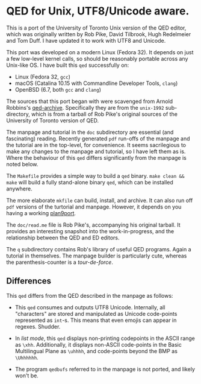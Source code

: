 # QED for Unix, UTF8/Unicode aware.

This is a port of the University of Toronto Unix version of the QED editor,
which was originally written by Rob Pike, David Tilbrook, Hugh
Redelmeier and Tom Duff. I have updated it to work with UTF8 and Unicode.

This port was developed on a modern Linux (Fedora 32). It
depends on just a few low-level kernel calls, so should be reasonably
portable across any Unix-like OS. I have built this `qed` successfully on:

+  Linux (Fedora 32, `gcc`)
+  macOS (Catalina 10.15 with Commandline Developer Tools, `clang`)
+  OpenBSD (6.7, both `gcc` and `clang`)

The sources that this port began with were scavenged from Arnold Robbins's
[qed-archive](https://github.com/arnoldrobbins/qed-archive). Specifically
they are from the `unix-1992` sub-directory, which is from a tarball
of Rob Pike's original sources of the University of Toronto version of QED.

The manpage and tutorial in the `doc` subdirectory are essential (and fascinating) reading.
Recently generated `pdf` run-offs of the manpage and the tutorial are
in the top-level, for convenience.
It seems sacrilegious to make any changes to the manpage and tutorial,
so I have left them as is. Where the behaviour of this `qed` differs
significantly from the manpage is noted below.

The `Makefile` provides a simple way to build a `qed` binary.
`make clean && make` will build a fully stand-alone binary `qed`, which
can be installed anywhere.

The more elaborate `mkfile` can build, install, and archive.
It can also run off `pdf` versions of the turtorial and manpage. However, it
depends on you having a working [plan9port](https://github.com/9fans/plan9port).

The `doc/read.me` file is Rob Pike's, accompanying his original tarball. It
provides an interesting snapshot into the work-in-progress, and the
relationship between the QED and ED editors.

The `q` subdirectory contains Rob's library of useful QED programs. Again
a tutorial in themselves. The manpage builder is particularly cute,
whereas the parenthesis-counter is a _tour-de-force_.

## Differences

This `qed` differs from the QED described in the manpage as follows:

+ This `qed` consumes and outputs UTF8 Unicode. Internally, all
  "characters" are stored and manipulated as Unicode code-points
  represented as `int`-s. This means that even
  emojis can appear in regexes. Shudder.

+ In *list mode*, this `qed` displays non-printing codepoints in the
  ASCII range as `\xhh`. Additionally, it displays non-ASCII
  code-points in the Basic Multilingual Plane as `\uhhhh`, and
  code-points beyond the BMP as `\Uhhhhhh`.

+ The program `qedbufs` referred to in the manpage is not ported,
  and likely won't be.
